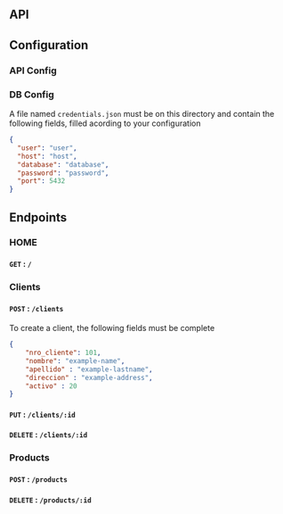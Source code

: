 ## API
## Configuration
### API Config

### DB Config
A file named `credentials.json` must be on this directory and contain the following fields, filled acording to your configuration
```json 
{
  "user": "user",
  "host": "host",
  "database": "database",
  "password": "password",
  "port": 5432
}
```

## Endpoints

### HOME
#### `GET` : `/`

### Clients
#### `POST` : `/clients`
To create a client, the following fields must be complete
```json
{
    "nro_cliente": 101,
    "nombre": "example-name",
    "apellido" : "example-lastname",
    "direccion" : "example-address",
    "activo" : 20
}
```
#### `PUT` : `/clients/:id`

#### `DELETE` : `/clients/:id`

### Products
#### `POST` : `/products`

#### `DELETE` : `/products/:id`